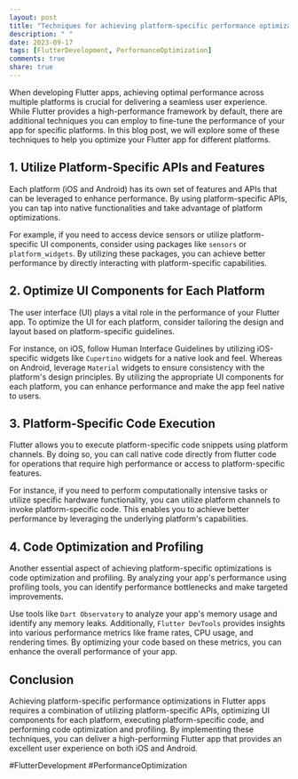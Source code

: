```yaml
---
layout: post
title: "Techniques for achieving platform-specific performance optimizations in Flutter apps."
description: " "
date: 2023-09-17
tags: [FlutterDevelopment, PerformanceOptimization]
comments: true
share: true
---
```


When developing Flutter apps, achieving optimal performance across multiple platforms is crucial for delivering a seamless user experience. While Flutter provides a high-performance framework by default, there are additional techniques you can employ to fine-tune the performance of your app for specific platforms. In this blog post, we will explore some of these techniques to help you optimize your Flutter app for different platforms.

## 1. Utilize Platform-Specific APIs and Features

Each platform (iOS and Android) has its own set of features and APIs that can be leveraged to enhance performance. By using platform-specific APIs, you can tap into native functionalities and take advantage of platform optimizations. 

For example, if you need to access device sensors or utilize platform-specific UI components, consider using packages like `sensors` or `platform_widgets`. By utilizing these packages, you can achieve better performance by directly interacting with platform-specific capabilities.

## 2. Optimize UI Components for Each Platform

The user interface (UI) plays a vital role in the performance of your Flutter app. To optimize the UI for each platform, consider tailoring the design and layout based on platform-specific guidelines. 

For instance, on iOS, follow Human Interface Guidelines by utilizing iOS-specific widgets like `Cupertino` widgets for a native look and feel. Whereas on Android, leverage `Material` widgets to ensure consistency with the platform's design principles. By utilizing the appropriate UI components for each platform, you can enhance performance and make the app feel native to users.

## 3. Platform-Specific Code Execution

Flutter allows you to execute platform-specific code snippets using platform channels. By doing so, you can call native code directly from flutter code for operations that require high performance or access to platform-specific features.

For instance, if you need to perform computationally intensive tasks or utilize specific hardware functionality, you can utilize platform channels to invoke platform-specific code. This enables you to achieve better performance by leveraging the underlying platform's capabilities.

## 4. Code Optimization and Profiling

Another essential aspect of achieving platform-specific optimizations is code optimization and profiling. By analyzing your app's performance using profiling tools, you can identify performance bottlenecks and make targeted improvements.

Use tools like `Dart Observatory` to analyze your app's memory usage and identify any memory leaks. Additionally, `Flutter DevTools` provides insights into various performance metrics like frame rates, CPU usage, and rendering times. By optimizing your code based on these metrics, you can enhance the overall performance of your app.

## Conclusion

Achieving platform-specific performance optimizations in Flutter apps requires a combination of utilizing platform-specific APIs, optimizing UI components for each platform, executing platform-specific code, and performing code optimization and profiling. By implementing these techniques, you can deliver a high-performing Flutter app that provides an excellent user experience on both iOS and Android.

\#FlutterDevelopment #PerformanceOptimization